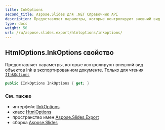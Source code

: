 ```yaml
---
title: InkOptions
second_title: Aspose.Slides для .NET Справочник API
description: Предоставляет параметры, которые контролируют внешний вид объектов Ink в экспортированном документе. Только для чтения IInkOptionsaspose.slides.export/iinkoptions
type: docs
weight: 50
url: /ru/aspose.slides.export/htmloptions/inkoptions/
---
```


## HtmlOptions.InkOptions свойство

Предоставляет параметры, которые контролируют внешний вид объектов Ink в экспортированном документе. Только для чтения [`IInkOptions`](../../iinkoptions)

```csharp
public IInkOptions InkOptions { get; }
```

### См. также

* интерфейс [IInkOptions](../../iinkoptions)
* класс [HtmlOptions](../../htmloptions)
* пространство имен [Aspose.Slides.Export](../../htmloptions)
* сборка [Aspose.Slides](../../../)

<!-- DO NOT EDIT: сгенерировано xmldocmd для Aspose.Slides.dll -->